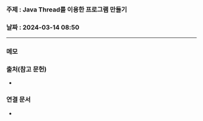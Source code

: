 ### 주제 : Java Thread를 이용한 프로그램 만들기

### 날짜 : 2024-03-14 08:50
----
### 메모
>

### 출처(참고 문헌)
-

### 연결 문서
-

